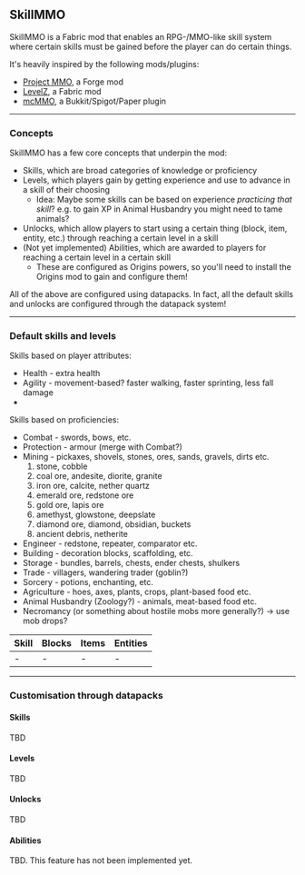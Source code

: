 ## SkillMMO

SkillMMO is a Fabric mod that enables an RPG-/MMO-like skill system where
certain skills must be gained before the player can do certain things.

It's heavily inspired by the following mods/plugins:
- [Project MMO](https://www.curseforge.com/minecraft/mc-mods/project-mmo), a Forge mod
- [LevelZ](https://www.curseforge.com/minecraft/mc-mods/levelz), a Fabric mod
- [mcMMO](https://mcmmo.org/), a Bukkit/Spigot/Paper plugin

---

### Concepts

SkillMMO has a few core concepts that underpin the mod:
- Skills, which are broad categories of knowledge or proficiency
- Levels, which players gain by getting experience and use to advance in a skill of their choosing
    - Idea: Maybe some skills can be based on experience _practicing that skill_? e.g. to gain XP in Animal Husbandry you might need to tame animals?
- Unlocks, which allow players to start using a certain thing (block, item, entity, etc.) through reaching a certain level in a skill
- (Not yet implemented) Abilities, which are awarded to players for reaching a certain level in a certain skill
    - These are configured as Origins powers, so you'll need to install the Origins mod to gain and configure them!

All of the above are configured using datapacks. In fact, all the default skills and unlocks are configured through the datapack system!

---

### Default skills and levels

Skills based on player attributes:
- Health - extra health
- Agility - movement-based? faster walking, faster sprinting, less fall damage
- 

Skills based on proficiencies:
- Combat - swords, bows, etc.
- Protection - armour (merge with Combat?)
- Mining - pickaxes, shovels, stones, ores, sands, gravels, dirts etc.
    1. stone, cobble
    1. coal ore, andesite, diorite, granite
    1. iron ore, calcite, nether quartz
    1. emerald ore, redstone ore
    1. gold ore, lapis ore
    1. amethyst, glowstone, deepslate
    1. diamond ore, diamond, obsidian, buckets
    1. ancient debris, netherite
- Engineer - redstone, repeater, comparator etc.
- Building - decoration blocks, scaffolding, etc.
- Storage - bundles, barrels, chests, ender chests, shulkers
- Trade - villagers, wandering trader (goblin?)
- Sorcery - potions, enchanting, etc.
- Agriculture - hoes, axes, plants, crops, plant-based food etc.
- Animal Husbandry (Zoology?) - animals, meat-based food etc.
- Necromancy (or something about hostile mobs more generally?) -> use mob drops?

| Skill | Blocks | Items | Entities |
|---|---|---|---|
| - | - | - | - |

---

### Customisation through datapacks

#### Skills

TBD

#### Levels

TBD

#### Unlocks

TBD

#### Abilities

TBD. This feature has not been implemented yet.